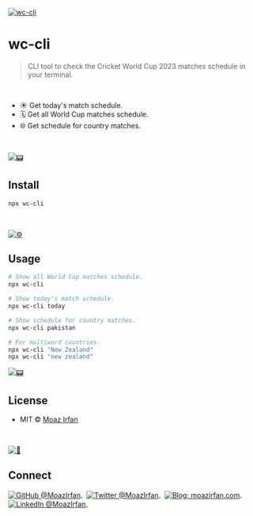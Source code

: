 [![wc-cli](https://github.com/moazirfan/wc-cli/raw/main/.github/github.jpeg)](https://twitter.com/MoazIrfan/)

# wc-cli 


> CLI tool to check the Cricket World Cup 2023 matches schedule in your terminal.

<br>

- ☀️ Get today's match schedule.
- 🗓 Get all World Cup matches schedule.
- 🌐 Get schedule for country matches.

<br>

[![📟](https://github.com/MoazIrfan/wc-cli/raw/main/.github/install.png)](./../../)

## Install

```sh
npx wc-cli
```

<br>

[![⚙️](https://github.com/MoazIrfan/wc-cli/raw/main/.github/usage.png)](./../../)

## Usage

```sh
# Show all World Cup matches schedule.
npx wc-cli

# Show today's match schedule.
npx wc-cli today

# Show schedule for country matches.
npx wc-cli pakistan

# For multiword countries.
npx wc-cli "New Zealand"
npx wc-cli "new zealand"
```

[![📟](./.github/show.gif)](./../../)



## License

- MIT © [Moaz Irfan](https://twitter.com/MoazIrfan/)

<br>

[![🙌](https://github.com/MoazIrfan/wc-cli/raw/main/.github/connect.png)](./../../)

## Connect

<div align="left">
    <p>
    <a href="https://github.com/MoazIrfan">
        <img alt="GitHub @MoazIrfan" align="center" src="https://img.shields.io/badge/GITHUB-gray.svg?colorB=6cc644&style=flat" />
    </a>&nbsp;
    <a href="https://twitter.com/MoazIrfan/">
        <img alt="Twitter @MoazIrfan" align="center" src="https://img.shields.io/badge/TWITTER-gray.svg?colorB=1da1f2&style=flat" />
    </a>&nbsp;
    <a href="https://moazirfan.com/">
        <img alt="Blog: moazirfan.com" align="center" src="https://img.shields.io/badge/MY%20BLOG-gray.svg?colorB=4D2AFF&style=flat" />
    </a>&nbsp;
    <a href="https://www.linkedin.com/in/moazirfan/">
        <img alt="LinkedIn @MoazIrfan" align="center" src="https://img.shields.io/badge/LINKEDIN-gray.svg?colorB=0077b5&style=flat" />
    </a>&nbsp;
</p>
</div>
